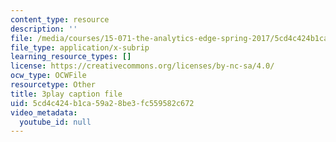```yaml
---
content_type: resource
description: ''
file: /media/courses/15-071-the-analytics-edge-spring-2017/5cd4c424b1ca59a28be3fc559582c672_FqiB9tmtdSc.vtt
file_type: application/x-subrip
learning_resource_types: []
license: https://creativecommons.org/licenses/by-nc-sa/4.0/
ocw_type: OCWFile
resourcetype: Other
title: 3play caption file
uid: 5cd4c424-b1ca-59a2-8be3-fc559582c672
video_metadata:
  youtube_id: null
---
```

